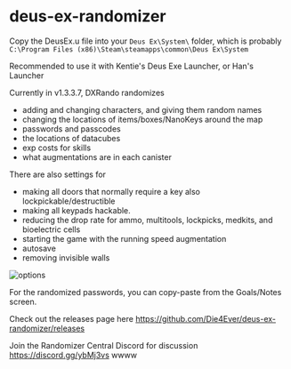# deus-ex-randomizer

Copy the DeusEx.u file into your `Deus Ex\System\` folder, which is probably `C:\Program Files (x86)\Steam\steamapps\common\Deus Ex\System`

Recommended to use it with Kentie's Deus Exe Launcher, or Han's Launcher

Currently in v1.3.3.7, DXRando randomizes
* adding and changing characters, and giving them random names
* changing the locations of items/boxes/NanoKeys around the map
* passwords and passcodes
* the locations of datacubes
* exp costs for skills
* what augmentations are in each canister

There are also settings for
* making all doors that normally require a key also lockpickable/destructible
* making all keypads hackable.
* reducing the drop rate for ammo, multitools, lockpicks, medkits, and bioelectric cells
* starting the game with the running speed augmentation
* autosave
* removing invisible walls

![options](https://i.imgur.com/aOSBVWt.png)

For the randomized passwords, you can copy-paste from the Goals/Notes screen.

Check out the releases page here https://github.com/Die4Ever/deus-ex-randomizer/releases

Join the Randomizer Central Discord for discussion https://discord.gg/ybMj3vs
wwww